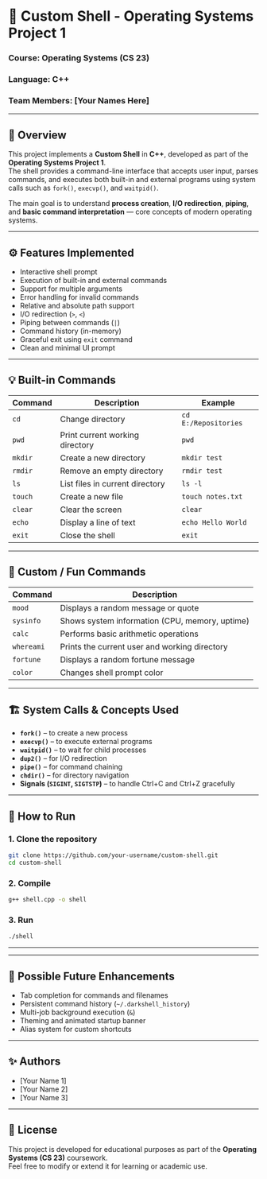 # 🧠 Custom Shell - Operating Systems Project 1

### Course: Operating Systems (CS 23)
### Language: C++
### Team Members: [Your Names Here]

---

## 📘 Overview
This project implements a **Custom Shell** in **C++**, developed as part of the **Operating Systems Project 1**.  
The shell provides a command-line interface that accepts user input, parses commands, and executes both built-in and external programs using system calls such as `fork()`, `execvp()`, and `waitpid()`.

The main goal is to understand **process creation**, **I/O redirection**, **piping**, and **basic command interpretation** — core concepts of modern operating systems.

---

## ⚙️ Features Implemented
- Interactive shell prompt  
- Execution of built-in and external commands  
- Support for multiple arguments  
- Error handling for invalid commands  
- Relative and absolute path support  
- I/O redirection (`>`, `<`)  
- Piping between commands (`|`)  
- Command history (in-memory)  
- Graceful exit using `exit` command  
- Clean and minimal UI prompt  

---

## 💡 Built-in Commands
| Command | Description | Example |
|----------|--------------|----------|
| `cd` | Change directory | `cd E:/Repositories` |
| `pwd` | Print current working directory | `pwd` |
| `mkdir` | Create a new directory | `mkdir test` |
| `rmdir` | Remove an empty directory | `rmdir test` |
| `ls` | List files in current directory | `ls -l` |
| `touch` | Create a new file | `touch notes.txt` |
| `clear` | Clear the screen | `clear` |
| `echo` | Display a line of text | `echo Hello World` |
| `exit` | Close the shell | `exit` |

---

## 🚀 Custom / Fun Commands
| Command | Description |
|----------|--------------|
| `mood` | Displays a random message or quote |
| `sysinfo` | Shows system information (CPU, memory, uptime) |
| `calc` | Performs basic arithmetic operations |
| `whereami` | Prints the current user and working directory |
| `fortune` | Displays a random fortune message |
| `color` | Changes shell prompt color |

---

## 🏗️ System Calls & Concepts Used
- **`fork()`** – to create a new process  
- **`execvp()`** – to execute external programs  
- **`waitpid()`** – to wait for child processes  
- **`dup2()`** – for I/O redirection  
- **`pipe()`** – for command chaining  
- **`chdir()`** – for directory navigation  
- **Signals (`SIGINT`, `SIGTSTP`)** – to handle Ctrl+C and Ctrl+Z gracefully  

---

## 🧩 How to Run
### **1. Clone the repository**
```bash
git clone https://github.com/your-username/custom-shell.git
cd custom-shell
```

### **2. Compile**
```bash
g++ shell.cpp -o shell
```

### **3. Run**
```bash
./shell
```

---

---

## 🔮 Possible Future Enhancements
- Tab completion for commands and filenames  
- Persistent command history (`~/.darkshell_history`)  
- Multi-job background execution (`&`)  
- Theming and animated startup banner  
- Alias system for custom shortcuts  

---

## ✨ Authors
- [Your Name 1]  
- [Your Name 2]  
- [Your Name 3]  

---

## 📄 License
This project is developed for educational purposes as part of the **Operating Systems (CS 23)** coursework.  
Feel free to modify or extend it for learning or academic use.
